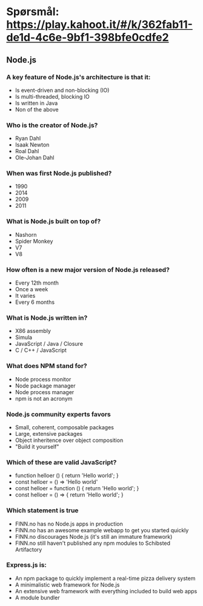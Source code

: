 # Spørsmål: https://play.kahoot.it/#/k/362fab11-de1d-4c6e-9bf1-398bfe0cdfe2

## Node.js
### A key feature of Node.js's architecture is that it: 
* Is event-driven and non-blocking (IO)
* Is multi-threaded, blocking IO
* Is written in Java
* Non of the above

### Who is the creator of Node.js?
* Ryan Dahl
* Isaak Newton
* Roal Dahl
* Ole-Johan Dahl

### When was first Node.js published?
* 1990
* 2014
* 2009
* 2011

### What is Node.js built on top of?
* Nashorn
* Spider Monkey
* V7
* V8

### How often is a new major version of Node.js released?
* Every 12th month
* Once a week
* It varies
* Every 6 months

### What is Node.js written in?
* X86 assembly
* Simula
* JavaScript / Java / Closure
* C / C++ / JavaScript

### What does NPM stand for?
* Node process monitor
* Node package manager
* Node process manager
* npm is not an acronym

### Node.js community experts favors
* Small, coherent, composable packages
* Large, extensive packages
* Object inheritence over object composition
* "Build it yourself"

### Which of these are valid JavaScript?
* function helloer () { return 'Hello world'; }
* const helloer = () => 'Hello world'
* const helloer = function () { return 'Hello world'; }
* const helloer = () => { return 'Hello world'; }

### Which statement is true
* FINN.no has no Node.js apps in production
* FINN.no has an awesome example webapp to get you started quickly
* FINN.no discourages Node.js (it's still an immature framework)
* FINN.no still haven't published any npm modules to Schibsted Artifactory

### Express.js is:
* An npm package to quickly implement a real-time pizza delivery system
* A minimalistic web framework for Node.js
* An extensive web framework with everything included to build web apps
* A module bundler

